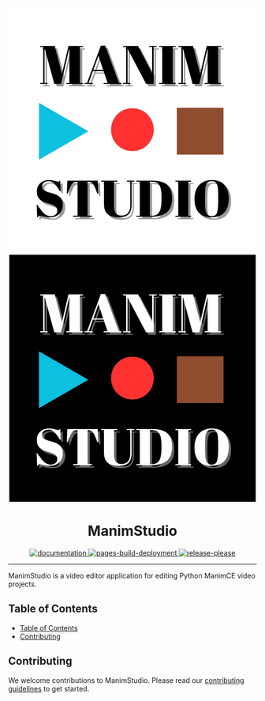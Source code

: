 <p align="center">
  <p align=center>
    <img src="./docs/_static/ManimStudioLogoDark.png#gh-dark-mode-only" alt="ManimStudio Logo"/>
    <img src="./docs/_static/ManimStudioLogoLight.png#gh-light-mode-only" alt="ManimStudio Logo"/>
  </p>
  <h1 align="center">ManimStudio</h1>
  
</p>

<div align="center">
  <a href="https://github.com/MemerGamer/ManimStudio/actions/workflows/documentation.yml">
    <img src="https://github.com/MemerGamer/ManimStudio/actions/workflows/documentation.yml/badge.svg?branch=main" alt="documentation">
  </a>

  <a href="https://github.com/MemerGamer/ManimStudio/actions/workflows/pages/pages-build-deployment">
    <img src="https://github.com/MemerGamer/ManimStudio/actions/workflows/pages/pages-build-deployment/badge.svg" alt="pages-build-deployment"> 
  </a>

  <a href="https://github.com/MemerGamer/ManimStudio/actions/workflows/release-please.yml">
    <img src="https://github.com/MemerGamer/ManimStudio/actions/workflows/release-please.yml/badge.svg" alt="release-please">
  </a>
</div>
<hr>
ManimStudio is a video editor application for editing Python ManimCE video projects.

## Table of Contents

- [Table of Contents](#table-of-contents)
- [Contributing](#contributing)

## Contributing

We welcome contributions to ManimStudio. Please read our [contributing guidelines](./CONTRIBUTING.md) to get started.
